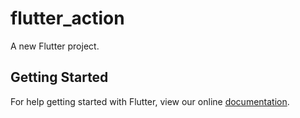 # flutter_action

A new Flutter project.

## Getting Started

For help getting started with Flutter, view our online
[documentation](https://flutter.io/).

